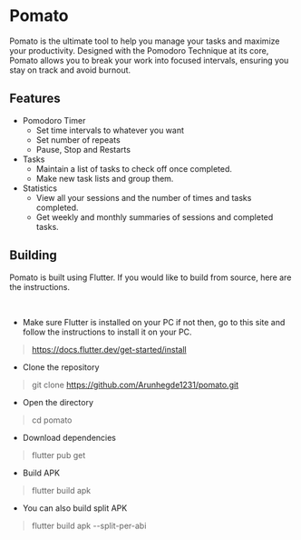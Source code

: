 # Pomato

<p>Pomato is the ultimate tool to help you manage your tasks and maximize your productivity. Designed with the Pomodoro Technique at its core, Pomato allows you to break your work into focused intervals, ensuring you stay on track and avoid burnout.</p>

## Features

- Pomodoro Timer
  - Set time intervals to whatever you want
  - Set number of repeats
  - Pause, Stop and Restarts
- Tasks
  - Maintain a list of tasks to check off once completed.
  - Make new task lists and group them.
- Statistics
  - View all your sessions and the number of times and tasks completed.
  - Get weekly and monthly summaries of sessions and completed tasks.

## Building

<p>Pomato is built using Flutter. If you would like to build from source, here are the instructions.</p>
<br>

- Make sure Flutter is installed on your PC if not then, go to this site and follow the instructions to install it on your PC.<br>

> https://docs.flutter.dev/get-started/install

- Clone the repository<br>

> git clone https://github.com/Arunhegde1231/pomato.git

- Open the directory<br>

> cd pomato

- Download dependencies<br>

> flutter pub get

- Build APK<br>

> flutter build apk

- You can also build split APK<br>

> flutter build apk --split-per-abi
